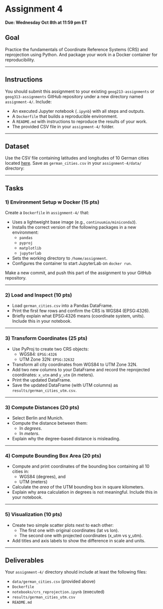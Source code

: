 # Assignment 4 

**Due: Wednesday Oct 8th at 11:59 pm ET**

## Goal
Practice the fundamentals of Coordinate Reference Systems (CRS) and reprojection using Python. And package your work in a Docker container for reproducibility.

---

## Instructions
You should submit this assignment to your existing `geog213-assignments` or `geog313-assignments` GitHub repository under a new directory named `assignment-4/`.
Include:
- An executed Jupyter notebook (`.ipynb`) with all steps and outputs.
- A `Dockerfile` that builds a reproducible environment.
- A `README.md` with instructions to reproduce the results of your work.
- The provided CSV file in your `assignment-4/` folder.
---

## Dataset
Use the CSV file containing latitudes and longitudes of 10 German cities located [here](../files/german_cities.csv). Save as `german_cities.csv` in your `assignment-4/data/` directory:

---

## Tasks

### 1) Environment Setup w Docker (15 pts)
Create a `Dockerfile` in `assignment-4/` that:
- Uses a lightweight base image (e.g., `continuumio/miniconda3`).
- Installs the correct version of the following packages in a new environment:
  - `pandas`
  - `pyproj`
  - `matplotlib`
  - `jupyterlab`
- Sets the working directory to `/home/assignment`.
- Configures the container to start JupyterLab on `docker run`.

Make a new commit, and push this part of the assignment to your GitHub repository. 

---

### 2) Load and Inspect (10 pts)
- Load `german_cities.csv` into a Pandas DataFrame.
- Print the first few rows and confirm the CRS is WGS84 (EPSG:4326).
- Briefly explain what EPSG:4326 means (coordinate system, units). Include this in your notebook. 

---

### 3) Transform Coordinates (25 pts)
- Use PyProj to create two CRS objects:
  - WGS84: `EPSG:4326`
  - UTM Zone 32N: `EPSG:32632`
- Transform all city coordinates from WGS84 to UTM Zone 32N.
- Add two new columns to your DataFrame and record the reprojected coordinates: `x_utm` and `y_utm` (in meters).
- Print the updated DataFrame.
- Save the updated DataFrame (with UTM columns) as `results/german_cities_utm.csv`.

---

### 3) Compute Distances (20 pts)
- Select Berlin and Munich.
- Compute the distance between them:
  - In *degrees*.
  - In *meters*.
- Explain why the degree-based distance is misleading.

---

### 4) Compute Bounding Box Area (20 pts)
- Compute and print coordinates of the bounding box containing all 10 cities in:
  - WGS84 (degrees), and 
  - UTM (meters)
- Calculate the *area* of the UTM bounding box in square kilometers.
- Explain why area calculation in degrees is not meaningful. Include this in your notebook. 

---

### 5) Visualization (10 pts)
- Create two simple scatter plots next to each other:
  - The first one with original coordinates (lat vs lon).
  - The second one with projected coordinates (x_utm vs y_utm).
- Add titles and axis labels to show the difference in scale and units.

---

## Deliverables
Your `assignment-4/` directory should include at least the following files:
- `data/german_cities.csv` (provided above)
- `Dockerfile`
- `notebooks/crs_reprojection.ipynb` (executed)
- `results/german_cities_utm.csv`
- `README.md`
